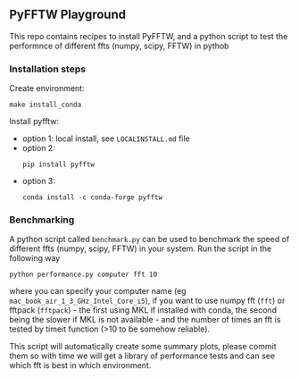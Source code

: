 ## PyFFTW Playground
This repo contains recipes to install PyFFTW, and a python script to test the performnce of
different ffts (numpy, scipy, FFTW) in pythob


### Installation steps
Create environment:
```
make install_conda
```

Install pyfftw:

* option 1: local install, see ``LOCALINSTALL.md`` file
* option 2:
    ```
    pip install pyfftw
    ```
* option 3:
    ```
    conda install -c conda-forge pyfftw
    ```

### Benchmarking

A python script called ``benchmark.py`` can be used to benchmark the speed of different ffts (numpy, scipy, FFTW) in your system.
Run the script in the following way

```
python performance.py computer fft 10
```
where you can specify your computer name (eg ``mac_book_air_1_3_GHz_Intel_Core_i5``), if you want to use
numpy fft (``fft``) or fftpack (``fftpack``) - the first using MKL if installed with conda, the second being the slower if MKL
is not available - and the number of times an fft is tested by timeit function (>10 to be somehow reliable).

This script will automatically create some summary plots, please commit them so with time we will
get a library of performance tests and can see which fft is best in which environment.